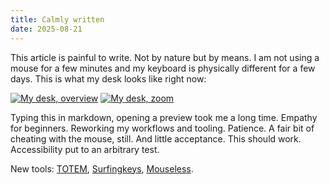 ```yaml
---
title: Calmly written
date: 2025-08-21
---
```


This article is painful to write. Not by nature but by means. I am not using a mouse for a few minutes and my keyboard is physically different for a few days. This is what my desk looks like right now:

[![My desk, overview](/assets/calm/calm-1.avif)](/assets/calm/calm-1.avif)
[![My desk, zoom](/assets/calm/calm-2.avif)](/assets/calm/calm-2.avif)

Typing this in markdown, opening a preview took me a long time. Empathy for beginners. Reworking my workflows and tooling. Patience. A fair bit of cheating with the mouse, still. And little acceptance. This should work. Accessibility put to an arbitrary test.

New tools: [TOTEM](/posts/totem/), [Surfingkeys](https://github.com/brookhong/Surfingkeys), [Mouseless](https://mouseless.click).
